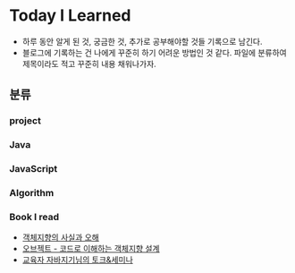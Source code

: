 # Today I Learned

* 하루 동안 알게 된 것, 궁금한 것, 추가로 공부해야할 것들 기록으로 남긴다.
* 블로그에 기록하는 건 나에게 꾸준히 하기 어려운 방법인 것 같다. 파일에 분류하여 제목이라도 적고 꾸준히 내용 채워나가자.
  


## 분류
### project


### Java

### JavaScript


### Algorithm

### Book I read
* [객체지향의 사실과 오해](https://github.com/namjunemy/TIL/blob/master/SeminarAndConference/20171116_okky_mini_seminar_woowahan_bros_lee.md)
* [오브젝트 - 코드로 이해하는 객체지향 설계](https://github.com/namjunemy/TIL/blob/master/SeminarAndConference/20171116_okky_mini_seminar_woowahan_bros_lee.md)
* [교육자 자바지기님의 토크&세미나](https://github.com/namjunemy/TIL/blob/master/SeminarAndConference/javajigi_seminar.md)
